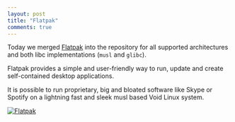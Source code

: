 ```yaml
---
layout: post
title: "Flatpak"
comments: true
---
```


Today we merged [Flatpak](http://flatpak.org) into the repository for all
supported architectures and both libc implementations (`musl` and `glibc`).

Flatpak provides a simple and user-friendly way to run, update and create
self-contained desktop applications.

It is possible to run proprietary, big and bloated software like Skype or Spotify
on a lightning fast and sleek musl based Void Linux system.

[![Flatpak](/assets/screenshots/flatpak-musl.png "Flatpak")](/assets/screenshots/flatpak-musl.png)
